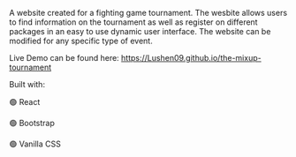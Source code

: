 A website created for a fighting game tournament. The wesbite allows users to find information on the tournament as well as register on different packages in an easy to use dynamic user interface.  The website can be modified for any specific type of event.

Live Demo can be found here: https://Lushen09.github.io/the-mixup-tournament

Built with:

🟢 React

🟢 Bootstrap

🟢 Vanilla CSS

